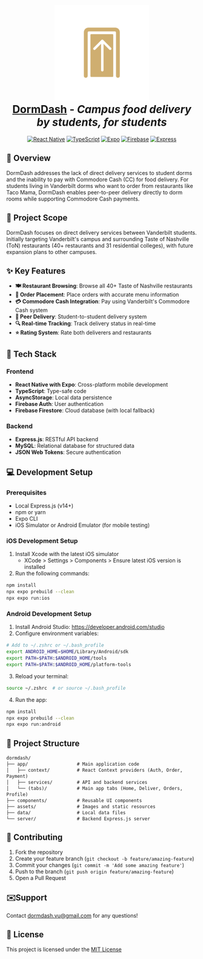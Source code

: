 <h1 align="center">
  <img src="./assets/icons/splash-icon-dark.png" alt="DormDash Icon" width="250"/>
  <br>
  <a href="https://github.com/fbablu/dormdash">DormDash</a> - <i>Campus food delivery by students, for students</i>
</h1>

<p align="center">
  <a href="https://reactnative.dev/" target="_blank"><img src="https://img.shields.io/badge/React_Native-20232A?style=for-the-badge&logo=react&logoColor=61DAFB" alt="React Native"></a>
  <a href="https://www.typescriptlang.org/" target="_blank"><img src="https://img.shields.io/badge/TypeScript-007ACC?style=for-the-badge&logo=typescript&logoColor=white" alt="TypeScript"></a>
  <a href="https://docs.expo.dev/" target="_blank"><img src="https://img.shields.io/badge/Expo-000020?style=for-the-badge&logo=expo&logoColor=white" alt="Expo"></a>
  <a href="https://firebase.google.com/" target="_blank"><img src="https://img.shields.io/badge/Firebase-FFCA28?style=for-the-badge&logo=firebase&logoColor=black" alt="Firebase"></a>
  <a href="https://expressjs.com/" target="_blank"><img src="https://img.shields.io/badge/Express-000000?style=for-the-badge&logo=express&logoColor=white" alt="Express"></a>
</p>

## 🚀 Overview

DormDash addresses the lack of direct delivery services to student dorms and the inability to pay with Commodore Cash (CC) for food delivery. For students living in Vanderbilt dorms who want to order from restaurants like Taco Mama, DormDash enables peer-to-peer delivery directly to dorm rooms while supporting Commodore Cash payments.

## 🎯 Project Scope

DormDash focuses on direct delivery services between Vanderbilt students. Initially targeting Vanderbilt's campus and surrounding Taste of Nashville (ToN) restaurants (40+ restaurants and 31 residential colleges), with future expansion plans to other campuses.

## ✨ Key Features

- **🍽️ Restaurant Browsing**: Browse all 40+ Taste of Nashville restaurants
- **🛒 Order Placement**: Place orders with accurate menu information
- **💳 Commodore Cash Integration**: Pay using Vanderbilt's Commodore Cash system
- **🚴 Peer Delivery**: Student-to-student delivery system
- **🔍 Real-time Tracking**: Track delivery status in real-time
- **⭐ Rating System**: Rate both deliverers and restaurants

## 🔧 Tech Stack

### Frontend
- **React Native with Expo**: Cross-platform mobile development
- **TypeScript**: Type-safe code
- **AsyncStorage**: Local data persistence
- **Firebase Auth**: User authentication
- **Firebase Firestore**: Cloud database (with local fallback)

### Backend
- **Express.js**: RESTful API backend
- **MySQL**: Relational database for structured data
- **JSON Web Tokens**: Secure authentication

## 💻 Development Setup

### Prerequisites
- Local Express.js (v14+)
- npm or yarn
- Expo CLI
- iOS Simulator or Android Emulator (for mobile testing)

### iOS Development Setup

1. Install Xcode with the latest iOS simulator
   - XCode > Settings > Components > Ensure latest iOS version is installed
2. Run the following commands:

```bash
npm install
npx expo prebuild --clean
npx expo run:ios
```

### Android Development Setup

1. Install Android Studio: https://developer.android.com/studio
2. Configure environment variables:

```bash
# Add to ~/.zshrc or ~/.bash_profile
export ANDROID_HOME=$HOME/Library/Android/sdk
export PATH=$PATH:$ANDROID_HOME/tools
export PATH=$PATH:$ANDROID_HOME/platform-tools
```

3. Reload your terminal:

```bash
source ~/.zshrc  # or source ~/.bash_profile
```

4. Run the app:

```bash
npm install
npx expo prebuild --clean
npx expo run:android
```

## 📂 Project Structure

```
dormdash/
├── app/                  # Main application code
│   ├── context/          # React Context providers (Auth, Order, Payment)
│   ├── services/         # API and backend services
│   └── (tabs)/           # Main app tabs (Home, Deliver, Orders, Profile)
├── components/           # Reusable UI components
├── assets/               # Images and static resources
├── data/                 # Local data files
└── server/               # Backend Express.js server
```

## 🤝 Contributing

1. Fork the repository
2. Create your feature branch (`git checkout -b feature/amazing-feature`)
3. Commit your changes (`git commit -m 'Add some amazing feature'`)
4. Push to the branch (`git push origin feature/amazing-feature`)
5. Open a Pull Request

## ✉️Support

Contact dormdash.vu@gmail.com for any questions!

## 📜 License

This project is licensed under the [MIT License](LICENSE)
